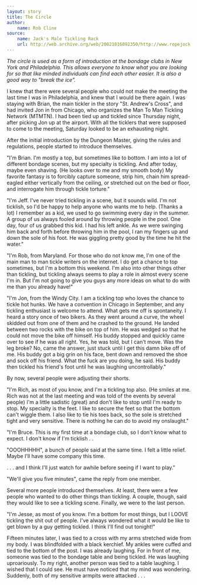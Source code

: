 ```yaml
---
layout: story
title: The Circle
author:
    name: Rob Cline
source:
    name: Jack's Male Tickling Rack
    url: http://web.archive.org/web/20021016092350/http://www.ropejock.com/strc/thecircle.html
---
```


*The circle is used as a form of introduction at the bondage clubs in New York and Philadelphia. This allows everyone to know what you are looking for so that like minded individuals can find each other easier. It is also a good way to "break the ice".*

I knew that there were several people who could not make the meeting the last time I was in Philadelphia, and knew that I would be there again. I was staying with Brian, the main tickler in the story "St. Andrew's Cross", and had invited Jon in from Chicago, who organizes the Man To Man Tickling Network (MTMTN). I had been tied up and tickled since Thursday night, after picking Jon up at the airport. With all the ticklers that were supposed to come to the meeting, Saturday looked to be an exhausting night.

After the initial introduction by the Dungeon Master, giving the rules and regulations, people started to introduce themselves.

"I'm Brian. I'm mostly a top, but sometimes like to bottom. I am into a lot of different bondage scenes, but my specialty is tickling. And after today, maybe even shaving. (He looks over to me and my smooth body) My favorite fantasy is to forcibly capture someone, strip him, chain him spread-eagled either vertically from the ceiling, or stretched out on the bed or floor, and interrogate him through tickle torture."

"I'm Jeff. I've never tried tickling in a scene, but it sounds wild. I'm not ticklish, so I'd be happy to help anyone who wants me to help. (Thanks a lot) I remember as a kid, we used to go swimming every day in the summer. A group of us always fooled around by throwing people in the pool. One day, four of us grabbed this kid. I had his left ankle. As we were swinging him back and forth before throwing him in the pool, I ran my fingers up and down the sole of his foot. He was giggling pretty good by the time he hit the water."

"I'm Rob, from Maryland. For those who do not know me, I'm one of the main man to man tickle writers on the internet. I do get a chance to top sometimes, but I'm a bottom this weekend. I'm also into other things other than tickling, but tickling always seems to play a role in almost every scene I'm in. But I'm not going to give you guys any more ideas on what to do with me than you already have!"

"I'm Jon, from the Windy City. I am a tickling top who loves the chance to tickle hot hunks. We have a convention in Chicago in September, and any tickling enthusiast is welcome to attend. What gets me off is spontaneity. I heard a story once of two bikers. As they went around a curve, the wheel skidded out from one of them and he crashed to the ground. He landed between two rocks with the bike on top of him. He was wedged so that he could not move the bike off himself. His buddy stopped and quickly came over to see if he was all right. Yes, he was told, but I can't move. Was the leg broke? No, came the answer, just stuck until I get this damn bike off of me. His buddy got a big grin on his face, bent down and removed the shoe and sock off his friend. What the fuck are you doing, he said. His buddy then tickled his friend's foot until he was laughing uncontrollably."

By now, several people were adjusting their shorts.

"I'm Rich, as most of you know, and I'm a tickling top also. (He smiles at me. Rich was not at the last meeting and was told of the events by several people) I'm a little sadistic (great) and don't like to stop until I'm ready to stop. My specialty is the feet. I like to secure the feet so that the bottom can't wiggle them. I also like to tie his toes back, so the sole is stretched tight and very sensitive. There is nothing he can do to avoid my onslaught."

"I'm Bruce. This is my first time at a bondage club, so I don't know what to expect. I don't know if I'm ticklish . .

"OOOHHHHH", a bunch of people said at the same time. I felt a little relief. Maybe I'll have some company this time.

. . . and I think I'll just watch for awhile before seeing if I want to play."

"We'll give you five minutes", came the reply from one member.

Several more people introduced themselves. At least, there were a few people who wanted to do other things than tickling. A couple, though, said they would like to see a tickling scene. Finally, we were to the last person.

"I'm Jesse, as most of you know. I'm a bottom for most things, but I LOOVE tickling the shit out of people. I've always wondered what it would be like to get blown by a guy getting tickled. I think I'll find out tonight!"

Fifteen minutes later, I was tied to a cross with my arms stretched wide from my body. I was blindfolded with a black kerchief. My ankles were cuffed and tied to the bottom of the post. I was already laughing. For in front of me, someone was tied to the bondage table and being tickled. He was laughing uproariously. To my right, another person was tied to a table laughing. I wished that I could see. He must have noticed that my mind was wondering. Suddenly, both of my sensitive armpits were attacked . . .

